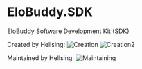 # EloBuddy.SDK
EloBuddy Software Development Kit (SDK)

Created by Hellsing:
![Creation](http://puu.sh/trW4Q/4e6893bf58.png)
![Creation2](http://puu.sh/trWa1/e0c59944e6.png)

Maintained by Hellsing:
![Maintaining](http://puu.sh/trVC9/62df240151.png)
